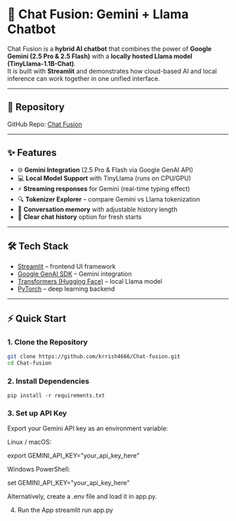 # 🤖 Chat Fusion: Gemini + Llama Chatbot

Chat Fusion is a **hybrid AI chatbot** that combines the power of **Google Gemini (2.5 Pro & 2.5 Flash)** with a **locally hosted Llama model (TinyLlama-1.1B-Chat)**.  
It is built with **Streamlit** and demonstrates how cloud-based AI and local inference can work together in one unified interface.

---

## 🔗 Repository
GitHub Repo: [Chat Fusion](https://github.com/krrish4666/Chat-fusion)

---

## ✨ Features
- 🌐 **Gemini Integration** (2.5 Pro & Flash via Google GenAI API)  
- 💻 **Local Model Support** with TinyLlama (runs on CPU/GPU)  
- ⚡ **Streaming responses** for Gemini (real-time typing effect)  
- 🔍 **Tokenizer Explorer** – compare Gemini vs Llama tokenization  
- 🧠 **Conversation memory** with adjustable history length  
- 🧹 **Clear chat history** option for fresh starts  

---

## 🛠️ Tech Stack
- [Streamlit](https://streamlit.io/) – frontend UI framework  
- [Google GenAI SDK](https://pypi.org/project/google-genai/) – Gemini integration  
- [Transformers (Hugging Face)](https://huggingface.co/docs/transformers) – local Llama model  
- [PyTorch](https://pytorch.org/) – deep learning backend  

---

## ⚡ Quick Start

### 1. Clone the Repository
```bash
git clone https://github.com/krrish4666/Chat-fusion.git
cd Chat-fusion
```
### 2. Install Dependencies
```
pip install -r requirements.txt
```
### 3. Set up API Key

Export your Gemini API key as an environment variable:

Linux / macOS:

export GEMINI_API_KEY="your_api_key_here"

Windows PowerShell:

set GEMINI_API_KEY="your_api_key_here"


Alternatively, create a .env file and load it in app.py.

4. Run the App
streamlit run app.py
